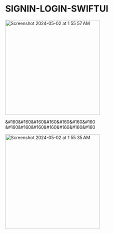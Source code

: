 # SIGNIN-LOGIN-SWIFTUI

<img width="302" alt="Screenshot 2024-05-02 at 1 55 57 AM" src="https://github.com/Omveer99/SIGNIN-LOGIN-SWIFTUI/assets/109145701/e1a0ec23-1d8f-4cbf-98bf-467b70452ec8">

&#160&#160&#160&#160&#160&#160&#160
&#160&#160&#160&#160&#160&#160&#160


<img width="302" alt="Screenshot 2024-05-02 at 1 55 35 AM" src="https://github.com/Omveer99/SIGNIN-LOGIN-SWIFTUI/assets/109145701/dc03fec7-1524-4753-b4c6-fc6ef81b2201">
